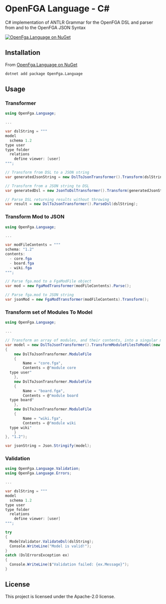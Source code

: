 # OpenFGA Language - C#

C# implementation of ANTLR Grammar for the OpenFGA DSL and parser from and to the OpenFGA JSON Syntax

[![OpenFga.Language on NuGet](https://img.shields.io/nuget/v/OpenFga.Language?style=flat-square&label=OpenFga.Language)](https://www.nuget.org/packages/OpenFga.Language)

## Installation

From [OpenFga.Language on NuGet](https://www.nuget.org/packages/OpenFga.Language)

```bash
dotnet add package OpenFga.Language
```

## Usage

### Transformer

```csharp
using OpenFga.Language;

...

var dslString = """
model
  schema 1.2
type user
type folder
  relations
    define viewer: [user]
""";

// Transform from DSL to a JSON string
var generatedJsonString = new DslToJsonTransformer().Transform(dslString);

// Transform from a JSON string to DSL
var generatedDsl = new JsonToDslTransformer().Transform(generatedJsonString);

// Parse DSL returning results without throwing
var result = new DslToJsonTransformer().ParseDsl(dslString);
```

### Transform Mod to JSON

```csharp
using OpenFga.Language;

...

var modFileContents = """
schema: "1.2"
contents:
  - core.fga
  - board.fga
  - wiki.fga
""";

// Parse fga.mod to a FgaModFile object
var mod = new FgaModTransformer(modFileContents).Parse();

// Parse fga.mod to JSON string
var jsonMod = new FgaModTransformer(modFileContents).Transform();
```

### Transform set of Modules To Model

```csharp
using OpenFga.Language;

...

// Transform an array of modules, and their contents, into a singular model
var model = new DslToJsonTransformer().TransformModuleFilesToModel(new List<DslToJsonTransformer.ModuleFile>
{
    new DslToJsonTransformer.ModuleFile
    {
        Name = "core.fga",
        Contents = @"module core
  type user"
    },
    new DslToJsonTransformer.ModuleFile
    {
        Name = "board.fga",
        Contents = @"module board
  type board"
    },
    new DslToJsonTransformer.ModuleFile
    {
        Name = "wiki.fga",
        Contents = @"module wiki
  type wiki"
    }
}, "1.2");

var jsonString = Json.Stringify(model);
```

### Validation

```csharp
using OpenFga.Language.Validation;
using OpenFga.Language.Errors;

...

var dslString = """
model
  schema 1.2
type user
type folder
  relations
    define viewer: [user]
""";

try 
{
  ModelValidator.ValidateDsl(dslString);
  Console.WriteLine("Model is valid!");
}
catch (DslErrorsException ex)
{
  Console.WriteLine($"Validation failed: {ex.Message}");
}
```

## License

This project is licensed under the Apache-2.0 license.